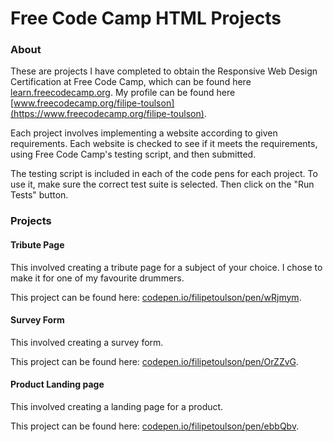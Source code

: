 # Free Code Camp HTML Projects
### About
These are projects I have completed to obtain the Responsive Web Design Certification at Free Code Camp, which can be
found here [learn.freecodecamp.org](https://learn.freecodecamp.org/). My profile can be found here [www.freecodecamp.org/filipe-toulson](https://www.freecodecamp.org/filipe-toulson).

Each project involves implementing a website according to given requirements. Each website is checked to see if it meets
the requirements, using Free Code Camp's testing script, and then submitted.

The testing script is included in each of the code pens for each project. To use it, make sure the correct test suite 
is selected. Then click on the "Run Tests" button.

### Projects
#### Tribute Page
This involved creating a tribute page for a subject of your choice. I chose to make it for one of my favourite drummers.

This project can be found here: [codepen.io/filipetoulson/pen/wRjmym](https://codepen.io/filipetoulson/pen/wRjmym).

#### Survey Form
This involved creating a survey form.

This project can be found here: [codepen.io/filipetoulson/pen/OrZZvG](https://codepen.io/filipetoulson/pen/OrZZvG).

#### Product Landing page
This involved creating a landing page for a product.

This project can be found here: [codepen.io/filipetoulson/pen/ebbQbv](https://codepen.io/filipetoulson/pen/ebbQbv).
